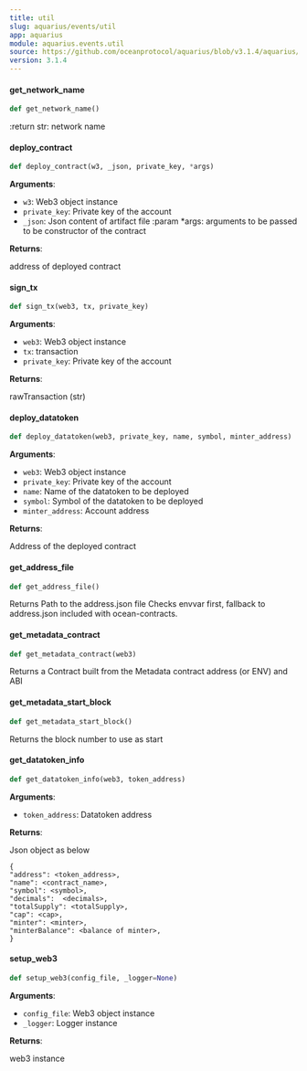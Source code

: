 ```yaml
---
title: util
slug: aquarius/events/util
app: aquarius
module: aquarius.events.util
source: https://github.com/oceanprotocol/aquarius/blob/v3.1.4/aquarius/events/util.py
version: 3.1.4
---
```

#### get\_network\_name

```python
def get_network_name()
```

:return str: network name

#### deploy\_contract

```python
def deploy_contract(w3, _json, private_key, *args)
```

**Arguments**:

- `w3`: Web3 object instance
- `private_key`: Private key of the account
- `_json`: Json content of artifact file
:param *args: arguments to be passed to be constructor of the contract

**Returns**:

address of deployed contract

#### sign\_tx

```python
def sign_tx(web3, tx, private_key)
```

**Arguments**:

- `web3`: Web3 object instance
- `tx`: transaction
- `private_key`: Private key of the account

**Returns**:

rawTransaction (str)

#### deploy\_datatoken

```python
def deploy_datatoken(web3, private_key, name, symbol, minter_address)
```

**Arguments**:

- `web3`: Web3 object instance
- `private_key`: Private key of the account
- `name`: Name of the datatoken to be deployed
- `symbol`: Symbol of the datatoken to be deployed
- `minter_address`: Account address

**Returns**:

Address of the deployed contract

#### get\_address\_file

```python
def get_address_file()
```

Returns Path to the address.json file
Checks envvar first, fallback to address.json included with ocean-contracts.

#### get\_metadata\_contract

```python
def get_metadata_contract(web3)
```

Returns a Contract built from the Metadata contract address (or ENV) and ABI

#### get\_metadata\_start\_block

```python
def get_metadata_start_block()
```

Returns the block number to use as start

#### get\_datatoken\_info

```python
def get_datatoken_info(web3, token_address)
```

**Arguments**:

- `token_address`: Datatoken address

**Returns**:

Json object as below
```
{
"address": <token_address>,
"name": <contract_name>,
"symbol": <symbol>,
"decimals":  <decimals>,
"totalSupply": <totalSupply>,
"cap": <cap>,
"minter": <minter>,
"minterBalance": <balance of minter>,
}
```

#### setup\_web3

```python
def setup_web3(config_file, _logger=None)
```

**Arguments**:

- `config_file`: Web3 object instance
- `_logger`: Logger instance

**Returns**:

web3 instance

